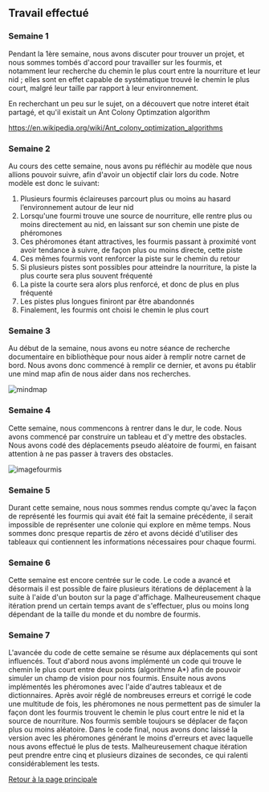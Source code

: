 ## Travail effectué 

### Semaine 1

Pendant la 1ère semaine, nous avons discuter pour trouver un projet, et nous sommes tombés d'accord pour travailler sur les fourmis, et notamment leur recherche du chemin le plus court entre
la nourriture et leur nid ; elles sont en effet capable de systématique trouvé le chemin le plus court, malgré leur taille par rapport à leur environnement.

En recherchant un peu sur le sujet, on a découvert que notre interet était partagé, et qu'il existait un Ant Colony Optimzation algorithm

https://en.wikipedia.org/wiki/Ant_colony_optimization_algorithms

### Semaine 2

Au cours des cette semaine, nous avons pu réfléchir au modèle que nous allions pouvoir suivre, afin d'avoir un objectif clair lors du code. Notre modèle est donc le suivant:
1. Plusieurs fourmis éclaireuses parcourt plus ou moins au hasard l’environnement autour de leur nid
2. Lorsqu'une fourmi trouve une source de nourriture, elle rentre plus ou moins directement au nid, en laissant sur son chemin une piste de phéromones
3. Ces phéromones étant attractives, les fourmis passant à proximité vont avoir tendance à suivre, de façon plus ou moins directe, cette piste
4. Ces mêmes fourmis vont renforcer la piste sur le chemin du retour
5. Si plusieurs pistes sont possibles pour atteindre la nourriture, la piste la plus courte sera plus souvent fréquenté
6. La piste la courte sera alors plus renforcé, et donc de plus en plus fréquenté
7. Les pistes plus longues finiront par être abandonnés
8. Finalement, les fourmis ont choisi le chemin le plus court


### Semaine 3

Au début de la semaine, nous avons eu notre séance de recherche documentaire en bibliothèque pour nous aider à remplir notre carnet de bord. Nous avons donc commencé à remplir ce dernier,
et avons pu établir une mind map afin de nous aider dans nos recherches.

![mindmap](https://user-images.githubusercontent.com/125261735/232339997-e6679534-2a33-4ac4-8738-d50f2884e2c2.png)


### Semaine 4

Cette semaine, nous commencons à rentrer dans le dur, le code. Nous avons commencé par construire un tableau et d'y mettre des obstacles. Nous avons codé des déplacements
pseudo aléatoire de fourmi, en faisant attention à ne pas passer à travers des obstacles.

![imagefourmis](https://user-images.githubusercontent.com/125261735/232340122-e884f8f8-4079-4e0d-b567-b7aab7e37969.PNG)


### Semaine 5

Durant cette semaine, nous nous sommes rendus compte qu'avec la façon de représenté les fourmis qui avait été fait la semaine précédente, il serait impossible de représenter une colonie qui explore en même temps. Nous sommes donc presque repartis de zéro et avons décidé d'utiliser des tableaux qui contiennent les informations nécessaires pour chaque fourmi.

### Semaine 6

Cette semaine est encore centrée sur le code. Le code a avancé et désormais il est possible de faire plusieurs itérations de déplacement à la suite à l'aide d'un bouton sur la page d'affichage. Malheureusement chaque itération prend un certain temps avant de s'effectuer, plus ou moins long dépendant de la taille du monde et du nombre de fourmis.

### Semaine 7

L'avancée du code de cette semaine se résume aux déplacements qui sont influencés. Tout d'abord nous avons implémenté un code qui trouve le chemin le plus court entre deux points (algorithme A*) afin de pouvoir simuler un champ de vision pour nos fourmis. Ensuite nous avons implémentés les phéromones avec l'aide d'autres tableaux et de dictionnaires. Après avoir réglé de nombreuses erreurs et corrigé le code une multitude de fois, les phéromones ne nous permettent pas de simuler la façon dont les fourmis trouvent le chemin le plus court entre le nid et la source de nourriture. Nos fourmis semble toujours se déplacer de façon plus ou moins aléatoire. Dans le code final, nous avons donc laissé la version avec les phéromones générant le moins d'erreurs et avec laquelle nous avons effectué le plus de tests. Malheureusement chaque itération peut prendre entre cinq et plusieurs dizaines de secondes, ce qui ralenti considérablement les tests.

<a href="index.html"> Retour à la page principale </a>
